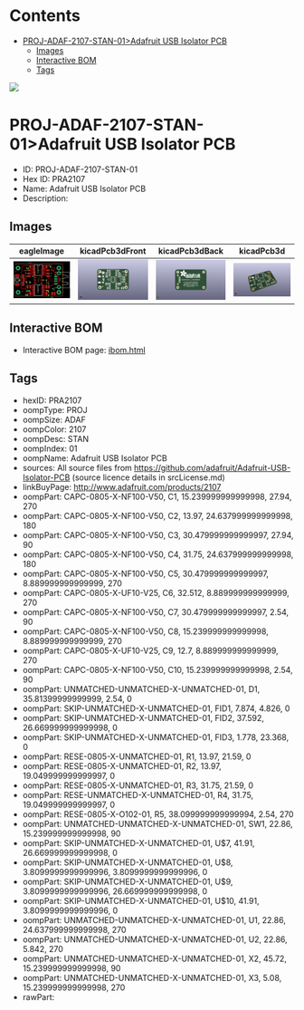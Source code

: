 



Contents
========

* [PROJ-ADAF-2107-STAN-01>Adafruit USB Isolator PCB](#proj-adaf-2107-stan-01adafruit-usb-isolator-pcb)
	* [Images](#images)
	* [Interactive BOM](#interactive-bom)
	* [Tags](#tags)
  
![][im]
# PROJ-ADAF-2107-STAN-01>Adafruit USB Isolator PCB

- ID: PROJ-ADAF-2107-STAN-01
- Hex ID: PRA2107
- Name: Adafruit USB Isolator PCB
- Description: 

## Images
  
  

|eagleImage|kicadPcb3dFront|kicadPcb3dBack|kicadPcb3d|
| :---: | :---: | :---: | :---: |
|[![eagleImage](eagleImage_140.png)](eagleImage_600.png)|[![kicadPcb3dFront](kicadPcb3dFront_140.png)](kicadPcb3dFront_600.png)|[![kicadPcb3dBack](kicadPcb3dBack_140.png)](kicadPcb3dBack_600.png)|[![kicadPcb3d](kicadPcb3d_140.png)](kicadPcb3d_600.png)|

## Interactive BOM

- Interactive BOM page: [ibom.html](kicad/bom/ibom.html)

## Tags

- hexID: PRA2107
- oompType: PROJ
- oompSize: ADAF
- oompColor: 2107
- oompDesc: STAN
- oompIndex: 01
- oompName: Adafruit USB Isolator PCB
- sources: All source files from https://github.com/adafruit/Adafruit-USB-Isolator-PCB (source licence details in srcLicense.md)
- linkBuyPage: http://www.adafruit.com/products/2107
- oompPart: CAPC-0805-X-NF100-V50, C1, 15.239999999999998, 27.94, 270
- oompPart: CAPC-0805-X-NF100-V50, C2, 13.97, 24.637999999999998, 180
- oompPart: CAPC-0805-X-NF100-V50, C3, 30.479999999999997, 27.94, 90
- oompPart: CAPC-0805-X-NF100-V50, C4, 31.75, 24.637999999999998, 180
- oompPart: CAPC-0805-X-NF100-V50, C5, 30.479999999999997, 8.889999999999999, 270
- oompPart: CAPC-0805-X-UF10-V25, C6, 32.512, 8.889999999999999, 270
- oompPart: CAPC-0805-X-NF100-V50, C7, 30.479999999999997, 2.54, 90
- oompPart: CAPC-0805-X-NF100-V50, C8, 15.239999999999998, 8.889999999999999, 270
- oompPart: CAPC-0805-X-UF10-V25, C9, 12.7, 8.889999999999999, 270
- oompPart: CAPC-0805-X-NF100-V50, C10, 15.239999999999998, 2.54, 90
- oompPart: UNMATCHED-UNMATCHED-X-UNMATCHED-01, D1, 35.81399999999999, 2.54, 0
- oompPart: SKIP-UNMATCHED-X-UNMATCHED-01, FID1, 7.874, 4.826, 0
- oompPart: SKIP-UNMATCHED-X-UNMATCHED-01, FID2, 37.592, 26.669999999999998, 0
- oompPart: SKIP-UNMATCHED-X-UNMATCHED-01, FID3, 1.778, 23.368, 0
- oompPart: RESE-0805-X-UNMATCHED-01, R1, 13.97, 21.59, 0
- oompPart: RESE-0805-X-UNMATCHED-01, R2, 13.97, 19.049999999999997, 0
- oompPart: RESE-0805-X-UNMATCHED-01, R3, 31.75, 21.59, 0
- oompPart: RESE-UNMATCHED-X-UNMATCHED-01, R4, 31.75, 19.049999999999997, 0
- oompPart: RESE-0805-X-O102-01, R5, 38.099999999999994, 2.54, 270
- oompPart: UNMATCHED-UNMATCHED-X-UNMATCHED-01, SW1, 22.86, 15.239999999999998, 90
- oompPart: SKIP-UNMATCHED-X-UNMATCHED-01, U$7, 41.91, 26.669999999999998, 0
- oompPart: SKIP-UNMATCHED-X-UNMATCHED-01, U$8, 3.8099999999999996, 3.8099999999999996, 0
- oompPart: SKIP-UNMATCHED-X-UNMATCHED-01, U$9, 3.8099999999999996, 26.669999999999998, 0
- oompPart: SKIP-UNMATCHED-X-UNMATCHED-01, U$10, 41.91, 3.8099999999999996, 0
- oompPart: UNMATCHED-UNMATCHED-X-UNMATCHED-01, U1, 22.86, 24.637999999999998, 270
- oompPart: UNMATCHED-UNMATCHED-X-UNMATCHED-01, U2, 22.86, 5.842, 270
- oompPart: UNMATCHED-UNMATCHED-X-UNMATCHED-01, X2, 45.72, 15.239999999999998, 90
- oompPart: UNMATCHED-UNMATCHED-X-UNMATCHED-01, X3, 5.08, 15.239999999999998, 270
- rawPart: 



[im]: kicadPcb3d_450.png
